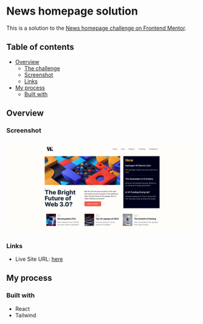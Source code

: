 # News homepage solution

This is a solution to the [News homepage challenge on Frontend Mentor](https://www.frontendmentor.io/challenges/news-homepage-H6SWTa1MFl). 

## Table of contents

- [Overview](#overview)
  - [The challenge](#the-challenge)
  - [Screenshot](#screenshot)
  - [Links](#links)
- [My process](#my-process)
  - [Built with](#built-with)


## Overview

### Screenshot

![screenshot](./design/screenshot.png)

### Links

- Live Site URL: [here](https://keyule.github.io/Frontend-Mentor-News-Homepage/)

## My process

### Built with

- React
- Tailwind

